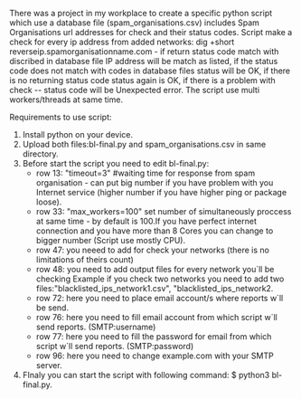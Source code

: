 There was a project in my workplace to create a specific python script which use a database file (spam_organisations.csv) includes Spam Organisations url addresses for check and their status codes. 
Script make a check for every ip address from added networks: dig +short reverseip.spamorganisationname.com - if return status code match with discribed in database file IP address will be match as listed, if the status code does not match with codes in database files status will be OK, if there is no returning status code status again is OK, if there is a problem with check -- status code will be Unexpected error.
The script use multi workers/threads at same time.

Requirements to use script:

1. Install python on your device.
2. Upload both files:bl-final.py and spam_organisations.csv in same directory.
3. Before start the script you need to edit bl-final.py:
   - row 13: "timeout=3"  #waiting time for response from spam organisation - can put big number if you have problem with you Internet service (higher number if you have higher ping or package loose).
   - row 33: "max_workers=100" set number of simultaneously proccess at same time - by default is 100.If you have perfect internet connection and you have more than 8 Cores you can change to bigger number (Script use mostly CPU).
   - row 47: you neeed to add for check your networks (there is no limitations of theirs count)
   - row 48: you need to add output files for every network you`ll be checking Example if you check two networks you need to add two files:"blacklisted_ips_network1.csv", "blacklisted_ips_network2.
   - row 72: here you need to place email account/s where reports w`ll be send.
   - row 76: here you need to fill email account from which script w`ll send reports.  (SMTP:username)
   - row 77: here you need to fill the password for email from which script w`ll send reports. (SMTP:password)
   - row 96: here you need to change example.com with your SMTP server.
4. FInaly you can start the script with following command: $ python3 bl-final.py.
